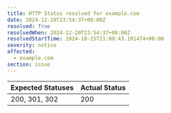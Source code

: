 ```yaml
---
title: HTTP Status resolved for example.com
date: 2024-12-20T23:54:37+00:00Z
resolved: True
resolvedWhen: 2024-12-20T23:54:37+00:00Z
resolvedStartTime: 2024-10-25T21:09:43.191474+00:00
severity: notice
affected:
  - example.com
section: issue
---
```


| Expected Statuses | Actual Status  |
|-------------------|----------------|
| 200, 301, 302 | 200 |
